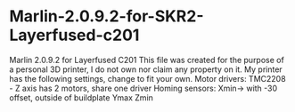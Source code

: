 # Marlin-2.0.9.2-for-SKR2-Layerfused-c201
Marlin 2.0.9.2 for Layerfused C201
This file was created for the purpose of a personal 3D printer, I do not own nor claim any property on it.
My printer has the following settings, change to fit your own.
Motor drivers: TMC2208 - Z axis has 2 motors, share one driver
Homing sensors: Xmin-> with -30 offset, outside of buildplate
                Ymax
                Zmin
